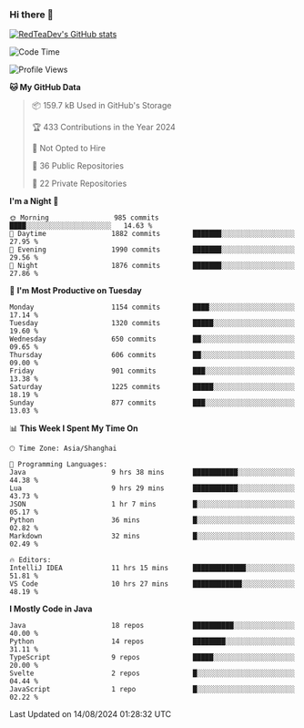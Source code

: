 ### Hi there 👋

<!--
**RedTeaDev/RedTeaDev** is a ✨ _special_ ✨ repository because its `README.md` (this file) appears on your GitHub profile.

Here are some ideas to get you started:

- 🔭 I’m currently working on ...
- 🌱 I’m currently learning ...
- 👯 I’m looking to collaborate on ...
- 🤔 I’m looking for help with ...
- 💬 Ask me about ...
- 📫 How to reach me: ...
- 😄 Pronouns: ...
- ⚡ Fun fact: ...
-->

<!--
[![wakatime](https://wakatime.com/badge/user/6b101ed0-04c0-4490-9283-eb61f2efff96.svg)](https://wakatime.com/@6b101ed0-04c0-4490-9283-eb61f2efff96)
!-->

[![RedTeaDev's GitHub stats](https://github-readme-stats.vercel.app/api?username=RedTeaDev\&include_all_commits=true)](https://github.com/anuraghazra/github-readme-stats)
<!--
[![willianrod's wakatime stats](https://github-readme-stats.vercel.app/api/wakatime?username=RedTeaDev)](https://github.com/anuraghazra/github-readme-stats)
!-->
<!--START_SECTION:waka-->
![Code Time](http://img.shields.io/badge/Code%20Time-2%2C504%20hrs%2040%20mins-blue)

![Profile Views](http://img.shields.io/badge/Profile%20Views-0-blue)

**🐱 My GitHub Data** 

> 📦 159.7 kB Used in GitHub's Storage 
 > 
> 🏆 433 Contributions in the Year 2024
 > 
> 🚫 Not Opted to Hire
 > 
> 📜 36 Public Repositories 
 > 
> 🔑 22 Private Repositories 
 > 
**I'm a Night 🦉** 

```text
🌞 Morning                985 commits         ████░░░░░░░░░░░░░░░░░░░░░   14.63 % 
🌆 Daytime                1882 commits        ███████░░░░░░░░░░░░░░░░░░   27.95 % 
🌃 Evening                1990 commits        ███████░░░░░░░░░░░░░░░░░░   29.56 % 
🌙 Night                  1876 commits        ███████░░░░░░░░░░░░░░░░░░   27.86 % 
```
📅 **I'm Most Productive on Tuesday** 

```text
Monday                   1154 commits        ████░░░░░░░░░░░░░░░░░░░░░   17.14 % 
Tuesday                  1320 commits        █████░░░░░░░░░░░░░░░░░░░░   19.60 % 
Wednesday                650 commits         ██░░░░░░░░░░░░░░░░░░░░░░░   09.65 % 
Thursday                 606 commits         ██░░░░░░░░░░░░░░░░░░░░░░░   09.00 % 
Friday                   901 commits         ███░░░░░░░░░░░░░░░░░░░░░░   13.38 % 
Saturday                 1225 commits        █████░░░░░░░░░░░░░░░░░░░░   18.19 % 
Sunday                   877 commits         ███░░░░░░░░░░░░░░░░░░░░░░   13.03 % 
```


📊 **This Week I Spent My Time On** 

```text
🕑︎ Time Zone: Asia/Shanghai

💬 Programming Languages: 
Java                     9 hrs 38 mins       ███████████░░░░░░░░░░░░░░   44.38 % 
Lua                      9 hrs 29 mins       ███████████░░░░░░░░░░░░░░   43.73 % 
JSON                     1 hr 7 mins         █░░░░░░░░░░░░░░░░░░░░░░░░   05.17 % 
Python                   36 mins             █░░░░░░░░░░░░░░░░░░░░░░░░   02.82 % 
Markdown                 32 mins             █░░░░░░░░░░░░░░░░░░░░░░░░   02.49 % 

🔥 Editors: 
IntelliJ IDEA            11 hrs 15 mins      █████████████░░░░░░░░░░░░   51.81 % 
VS Code                  10 hrs 27 mins      ████████████░░░░░░░░░░░░░   48.19 % 
```

**I Mostly Code in Java** 

```text
Java                     18 repos            ██████████░░░░░░░░░░░░░░░   40.00 % 
Python                   14 repos            ████████░░░░░░░░░░░░░░░░░   31.11 % 
TypeScript               9 repos             █████░░░░░░░░░░░░░░░░░░░░   20.00 % 
Svelte                   2 repos             █░░░░░░░░░░░░░░░░░░░░░░░░   04.44 % 
JavaScript               1 repo              █░░░░░░░░░░░░░░░░░░░░░░░░   02.22 % 
```




 Last Updated on 14/08/2024 01:28:32 UTC
<!--END_SECTION:waka-->



